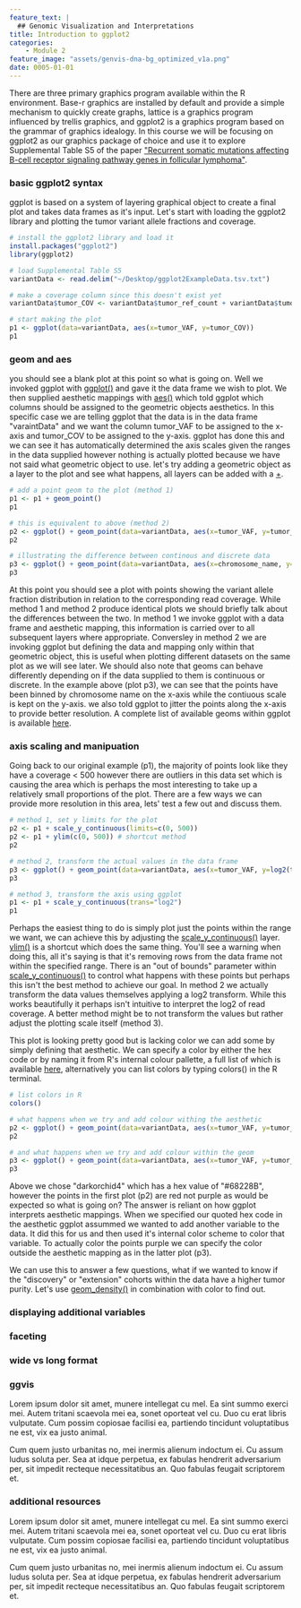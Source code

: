 ```yaml
---
feature_text: |
  ## Genomic Visualization and Interpretations
title: Introduction to ggplot2
categories:
    - Module 2
feature_image: "assets/genvis-dna-bg_optimized_v1a.png"
date: 0005-01-01
---
```


There are three primary graphics program available within the R environment. Base-r graphics are installed by default and provide a simple mechanism to quickly create graphs, lattice is a graphics program influenced by trellis graphics, and ggplot2 is a graphics program based on the grammar of graphics idealogy. In this course we will be focusing on ggplot2 as our graphics package of choice and use it to explore Supplemental Table S5 of the paper ["Recurrent somatic mutations affecting B-cell receptor signaling pathway genes in follicular lymphoma"](http://www.bloodjournal.org/content/129/4/473/tab-figures-only).

### basic ggplot2 syntax
ggplot is based on a system of layering graphical object to create a final plot and takes data frames as it's input. Let's start with loading the ggplot2 library and plotting the tumor variant allele fractions and coverage.

```R
# install the ggplot2 library and load it
install.packages("ggplot2")
library(ggplot2)

# load Supplemental Table S5
variantData <- read.delim("~/Desktop/ggplot2ExampleData.tsv.txt")

# make a coverage column since this doesn't exist yet
variantData$tumor_COV <- variantData$tumor_ref_count + variantData$tumor_var_count

# start making the plot
p1 <- ggplot(data=variantData, aes(x=tumor_VAF, y=tumor_COV))
p1
```

### geom and aes
you should see a blank plot at this point so what is going on. Well we invoked ggplot with [ggplot()](http://ggplot2.tidyverse.org/reference/ggplot.html) and gave it the data frame we wish to plot. We then supplied aesthetic mappings with [aes()](http://ggplot2.tidyverse.org/reference/aes.html) which told ggplot which columns should be assigned to the geometric objects aesthetics. In this specific case we are telling ggplot that the data is in the data frame "varaintData" and we want the column tumor_VAF to be assigned to the x-axis and tumor_COV to be assigned to the y-axis. ggplot has done this and we can see it has automatically determined the axis scales given the ranges in the data supplied however nothing is actually plotted because we have not said what geometric object to use. let's try adding a geometric object as a layer to the plot and see what happens, all layers can be added with a [+](http://ggplot2.tidyverse.org/reference/gg-add.html).

```R
# add a point geom to the plot (method 1)
p1 <- p1 + geom_point()
p1

# this is equivalent to above (method 2)
p2 <- ggplot() + geom_point(data=variantData, aes(x=tumor_VAF, y=tumor_COV))
p2

# illustrating the difference between continous and discrete data
p3 <- ggplot() + geom_point(data=variantData, aes(x=chromosome_name, y=tumor_VAF), position="jitter")
p3
```

At this point you should see a plot with points showing the variant allele fraction distribution in relation to the corresponding read coverage. While method 1 and method 2 produce identical plots we should briefly talk about the differences between the two. In method 1 we invoke ggplot with a data frame and aesthetic mapping, this information is carried over to all subsequent layers where appropriate. Conversley in method 2 we are invoking ggplot but defining the data and mapping only within that geometric object, this is useful when plotting different datasets on the same plot as we will see later. We should also note that geoms can behave differently depending on if the data supplied to them is continuous or discrete. In the example above (plot p3), we can see that the points have been binned  by chromosome name on the x-axis while the contiuous scale is kept on the y-axis. we also told ggplot to jitter the points along the x-axis to provide better resolution. A complete list of available geoms within ggplot is available [here](http://ggplot2.tidyverse.org/reference/#section-layer-geoms).

### axis scaling and manipuation
Going back to our original example (p1), the majority of points look like they have a coverage < 500 however there are outliers in this data set which is causing the area which is perhaps the most interesting to take up a relatively small proportions of the plot. There are a few ways we can provide more resolution in this area, lets' test a few out and discuss them.

```R
# method 1, set y limits for the plot
p2 <- p1 + scale_y_continuous(limits=c(0, 500))
p2 <- p1 + ylim(c(0, 500)) # shortcut method
p2

# method 2, transform the actual values in the data frame
p3 <- ggplot() + geom_point(data=variantData, aes(x=tumor_VAF, y=log2(tumor_COV)))
p3

# method 3, transform the axis using ggplot
p1 <- p1 + scale_y_continuous(trans="log2")
p1
```

Perhaps the easiest thing to do is simply plot just the points within the range we want, we can achieve this by adjusting the [scale_y_continuous()](http://ggplot2.tidyverse.org/reference/scale_continuous.html) layer. [ylim()](http://ggplot2.tidyverse.org/reference/lims.html) is a shortcut which does the same thing. You'll see a warning when doing this, all it's saying is that it's removing rows from the data frame not within the specified range. There is an "out of bounds" parameter within [scale_y_continuous()](http://ggplot2.tidyverse.org/reference/scale_continuous.html) to control what happens with these points but perhaps this isn't the best method to achieve our goal. In method 2 we actually transform the data values themselves applying a log2 transform. While this works beautifully it perhaps isn't intuitive to interpret the log2 of read coverage. A better method might be to not transform the values but rather adjust the plotting scale itself (method 3).

This plot is looking pretty good but is lacking color we can add some by simply defining that aesthetic. We can specify a color by either the hex code or by naming it from R's internal colour pallette, a full list of which is available [here](http://www.stat.columbia.edu/~tzheng/files/Rcolor.pdf), alternatively you can list colors by typing colors() in the R terminal.

```R
# list colors in R
colors()

# what happens when we try and add colour withing the aesthetic
p2 <- ggplot() + geom_point(data=variantData, aes(x=tumor_VAF, y=tumor_COV, colour="#68228B")) + scale_y_continuous(trans="log2")
p2

# and what happens when we try and add colour within the geom
p3 <- ggplot() + geom_point(data=variantData, aes(x=tumor_VAF, y=tumor_COV), colour="#68228B") + scale_y_continuous(trans="log2")
p3

```

Above we chose "darkorchid4" which has a hex value of "#68228B", however the points in the first plot (p2) are red not purple as would be expected so what is going on? The answer is reliant on how ggplot interprets aesthetic mappings. When we specified our quoted hex code in the aesthetic ggplot assummed we wanted to add another variable to the data. It did this for us and then used it's internal color scheme to color that variable. To actually color the points purple we can specify the color outside the aesthetic mapping as in the latter plot (p3).

We can use this to answer a few questions, what if we wanted to know if the "discovery" or "extension" cohorts within the data have a higher tumor purity. Let's use [geom_density()]() in combination with color to find out.

### displaying additional variables

### faceting

### wide vs long format

### ggvis
Lorem ipsum dolor sit amet, munere intellegat cu mel. Ea sint summo exerci mei. Autem tritani scaevola mei ea, sonet oporteat vel cu. Duo cu erat libris vulputate. Cum possim copiosae facilisi ea, partiendo tincidunt voluptatibus ne est, vix ea justo animal.

Cum quem justo urbanitas no, mei inermis alienum indoctum ei. Cu assum ludus soluta per. Sea at idque perpetua, ex fabulas hendrerit adversarium per, sit impedit recteque necessitatibus an. Quo fabulas feugait scriptorem et.

### additional resources
Lorem ipsum dolor sit amet, munere intellegat cu mel. Ea sint summo exerci mei. Autem tritani scaevola mei ea, sonet oporteat vel cu. Duo cu erat libris vulputate. Cum possim copiosae facilisi ea, partiendo tincidunt voluptatibus ne est, vix ea justo animal.

Cum quem justo urbanitas no, mei inermis alienum indoctum ei. Cu assum ludus soluta per. Sea at idque perpetua, ex fabulas hendrerit adversarium per, sit impedit recteque necessitatibus an. Quo fabulas feugait scriptorem et.
